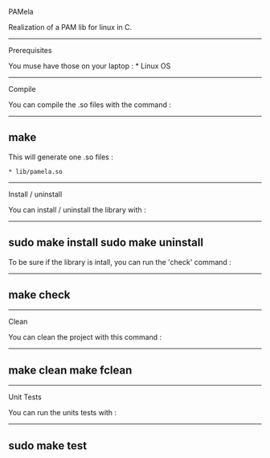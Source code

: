 PAMela

Realization of a PAM lib for linux in C.

_____________________

Prerequisites

You muse have those on your laptop :
    * Linux OS

____________________

Compile

You can compile the .so files with the command :

------------------
make
------------------

This will generate one .so files :

    * lib/pamela.so
___________________

Install / uninstall

You can install / uninstall the library with :

-----------------
sudo make install
sudo make uninstall
-----------------

To be sure if the library is intall, you can run the 'check' command :

-----------
make check
-----------

___________________

Clean

You can clean the project with this command :

-----------------
make clean
make fclean
-----------------

___________________

Unit Tests

You can run the units tests with :

-----------------
sudo make test
-----------------
